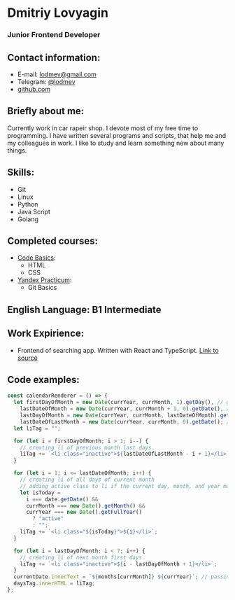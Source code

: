 # Dmitriy Lovyagin
### Junior Frontend Developer
## Contact information:
* E-mail: lodmev@gmail.com
* Telegram: [@lodmev](https://t.me/lodmev)
* [github.com](https://github.com/lodmev/)
## Briefly about me:
Currently work in car rapeir shop. I devote most of my free time to programming. 
I have written several programs and scripts, that help me and my colleagues in work. 
I like to study and learn something new about many things. 
## Skills:
* Git
* Linux
* Python
* Java Script
* Golang
## Completed courses:
* [Code Basics](https://code-basics.com):
   * HTML
   * CSS
* [Yandex Practicum](https://practicum.yandex.ru/):
    * Git Basics
## English Language: B1 Intermediate
## Work Expirience: 
* Frontend of searching app. Written with React and TypeScript. [Link to source](https://github.com/lodmev/gtbwebui)
## Code examples:
```JavaScript
const calendarRenderer = () => {
  let firstDayOfMonth = new Date(currYear, currMonth, 1).getDay(), // getting first day of month
    lastDateOfMonth = new Date(currYear, currMonth + 1, 0).getDate(), // getting last date of month
    lastDayOfMonth = new Date(currYear, currMonth, lastDateOfMonth).getDay(), // getting last day of month
    lastDateOfLastMonth = new Date(currYear, currMonth, 0).getDate(); // getting last date of previous month
  let liTag = "";

  for (let i = firstDayOfMonth; i > 1; i--) {
    // creating li of previous month last days
    liTag += `<li class="inactive">${lastDateOfLastMonth - i + 1}</li>`;
  }

  for (let i = 1; i <= lastDateOfMonth; i++) {
    // creating li of all days of current month
    // adding active class to li if the current day, month, and year matched
    let isToday =
      i === date.getDate() &&
      currMonth === new Date().getMonth() &&
      currYear === new Date().getFullYear()
        ? "active"
        : "";
    liTag += `<li class="${isToday}">${i}</li>`;
  }

  for (let i = lastDayOfMonth; i < 7; i++) {
    // creating li of next month first days
    liTag += `<li class="inactive">${i - lastDayOfMonth + 1}</li>`;
  }
  currentDate.innerText = `${months[currMonth]} ${currYear}`; // passing current mon and yr as currentDate text
  daysTag.innerHTML = liTag;
};
```
